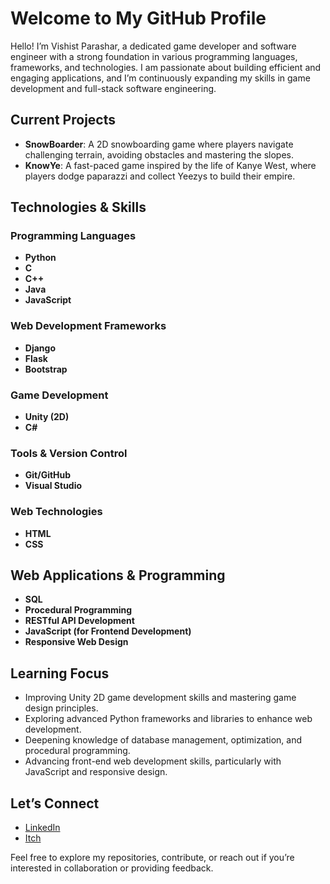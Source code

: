 # Welcome to My GitHub Profile

Hello! I’m Vishist Parashar, a dedicated game developer and software engineer with a strong foundation in various programming languages, frameworks, and technologies. I am passionate about building efficient and engaging applications, and I’m continuously expanding my skills in game development and full-stack software engineering.

## Current Projects

- **SnowBoarder**: A 2D snowboarding game where players navigate challenging terrain, avoiding obstacles and mastering the slopes.
- **KnowYe**: A fast-paced game inspired by the life of Kanye West, where players dodge paparazzi and collect Yeezys to build their empire.

## Technologies & Skills

### Programming Languages

- **Python**  
- **C**  
- **C++**  
- **Java**  
- **JavaScript**  

### Web Development Frameworks

- **Django**  
- **Flask**  
- **Bootstrap**

### Game Development

- **Unity (2D)**  
- **C#**  

### Tools & Version Control

- **Git/GitHub**  
- **Visual Studio**

### Web Technologies

- **HTML**  
- **CSS**

## Web Applications & Programming

- **SQL**  
- **Procedural Programming**  
- **RESTful API Development**  
- **JavaScript (for Frontend Development)**  
- **Responsive Web Design**

## Learning Focus

- Improving Unity 2D game development skills and mastering game design principles.
- Exploring advanced Python frameworks and libraries to enhance web development.
- Deepening knowledge of database management, optimization, and procedural programming.
- Advancing front-end web development skills, particularly with JavaScript and responsive design.

## Let’s Connect

- [LinkedIn](https://www.linkedin.com/in/vishistparashar/)
- [Itch](https://invisghoul420.itch.io/)

Feel free to explore my repositories, contribute, or reach out if you’re interested in collaboration or providing feedback.

